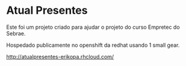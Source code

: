 # Atual Presentes

Este foi um projeto criado para ajudar o projeto do curso Empretec do Sebrae.

Hospedado publicamente no openshift da redhat usando 1 small gear.

http://atualpresentes-erikopa.rhcloud.com/
